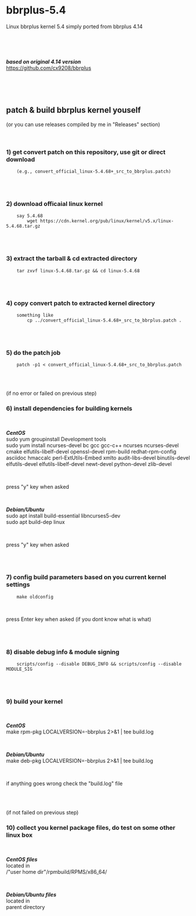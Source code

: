 # bbrplus-5.4
Linux bbrplus kernel 5.4 simply ported from bbrplus 4.14

<br/>
<br/>
<br/>

***based on original 4.14 version***  
https://github.com/cx9208/bbrplus

<br/>
<br/>
<br/>

## patch & build bbrplus kernel youself
(or you can use releases compiled by me in "Releases" section)      
<br/>
<br/>

### 1) get convert patch on this repository, use git or direct download
        (e.g., convert_official_linux-5.4.68+_src_to_bbrplus.patch)

<br/>
<br/>

### 2) download officaial linux kernel
        say 5.4.68        
            wget https://cdn.kernel.org/pub/linux/kernel/v5.x/linux-5.4.68.tar.gz

<br/>
<br/>

### 3) extract the tarball & cd extracted directory
        tar zxvf linux-5.4.68.tar.gz && cd linux-5.4.68

<br/>
<br/>

### 4) copy convert patch to extracted kernel directory
        something like
            cp ../convert_official_linux-5.4.68+_src_to_bbrplus.patch .

<br/>
<br/>

### 5) do the patch job
        patch -p1 < convert_official_linux-5.4.68+_src_to_bbrplus.patch

<br/>
<br/>

(if no error or failed on previous step)
### 6) install dependencies for building kernels

<br/>

***CentOS***  
sudo yum groupinstall Development tools  
sudo yum install ncurses-devel bc gcc gcc-c++ ncurses ncurses-devel cmake elfutils-libelf-devel openssl-devel rpm-build redhat-rpm-config asciidoc hmaccalc perl-ExtUtils-Embed xmlto audit-libs-devel binutils-devel elfutils-devel elfutils-libelf-devel newt-devel python-devel zlib-devel

<br/>

press "y" key when asked

<br/>

***Debian/Ubuntu***  
sudo apt install build-essential libncurses5-dev  
sudo apt build-dep linux

<br/>

press "y" key when asked

<br/>
<br/>

### 7) config build parameters based on you current kernel settings
        make oldconfig

<br/>

press Enter key when asked (if you dont know what is what)


<br/>
<br/>

### 8) disable debug info & module signing
        scripts/config --disable DEBUG_INFO && scripts/config --disable MODULE_SIG


<br/>
<br/>

### 9) build your kernel

<br/>

***CentOS***   
make rpm-pkg LOCALVERSION=-bbrplus 2>&1 | tee build.log

<br/>

***Debian/Ubuntu***  
make deb-pkg LOCALVERSION=-bbrplus 2>&1 | tee build.log

<br/>

if anything goes wrong check the "build.log" file

<br/>
<br/>

(if not failed on previous step)
### 10) collect you kernel package files, do test on some other linux box

<br/>

***CentOS files***   
located in  
/"user home dir"/rpmbuild/RPMS/x86_64/

<br/>

***Debian/Ubuntu files***  
located in  
parent directory  
